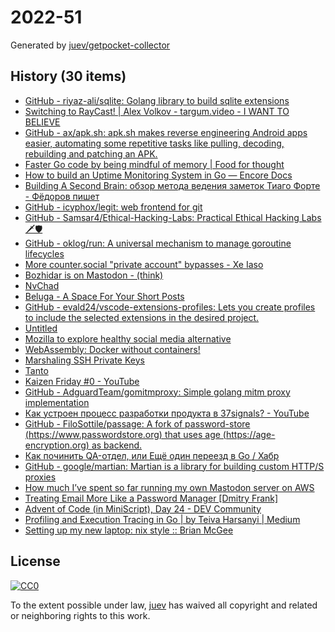 # 2022-51

Generated by [juev/getpocket-collector](https://github.com/juev/getpocket-collector)

## History (30 items)

- [GitHub - riyaz-ali/sqlite: Golang library to build sqlite extensions](https://github.com/riyaz-ali/sqlite)
- [Switching to RayCast! | Alex Volkov - targum.video - I WANT TO BELIEVE](https://typefully.com/altryne/switching-to-raycast-jXXQYLj)
- [GitHub - ax/apk.sh: apk.sh makes reverse engineering Android apps easier, automating some repetitive tasks like pulling, decoding, rebuilding and patching an APK.](https://github.com/ax/apk.sh)
- [Faster Go code by being mindful of memory | Food for thought](https://f4t.dev/software/go-performance-memory/)
- [How to build an Uptime Monitoring System in Go — Encore Docs](https://encore.dev/docs/tutorials/uptime)
- [Building A Second Brain: обзор метода ведения заметок Тиаго Форте - Фёдоров пишет](https://fedorovpishet.ru/basb/)
- [GitHub - icyphox/legit: web frontend for git](https://github.com/icyphox/legit)
- [GitHub - Samsar4/Ethical-Hacking-Labs: Practical Ethical Hacking Labs 🗡🛡](https://github.com/Samsar4/Ethical-Hacking-Labs)
- [GitHub - oklog/run: A universal mechanism to manage goroutine lifecycles](https://github.com/oklog/run)
- [More counter.social "private account" bypasses - Xe Iaso](https://xeiaso.net/blog/more-coso-bypasses)
- [Bozhidar is on Mastodon - (think)](https://batsov.com/articles/2022/12/20/bozhidar-is-on-mastodon/)
- [NvChad](https://nvchad.com)
- [Beluga - A Space For Your Short Posts](https://beluga.social)
- [GitHub - evald24/vscode-extensions-profiles: Lets you create profiles to include the selected extensions in the desired project.](https://github.com/evald24/vscode-extensions-profiles)
- [Untitled](https://www.uber.com/de/blog/devpod-improving-developer-productivity-at-uber/)
- [Mozilla to explore healthy social media alternative](https://blog.mozilla.org/en/mozilla/mozilla-launch-fediverse-instance-social-media-alternative/)
- [WebAssembly: Docker without containers!](https://wasmlabs.dev/articles/docker-without-containers/)
- [Marshaling SSH Private Keys](https://charm.sh/blog/ssh-key-marshal/)
- [Tanto](https://ronindojo.io/en/tanto)
- [Kaizen Friday #0 - YouTube](https://www.youtube.com/watch?v=Cj-VR_CW1pQ)
- [GitHub - AdguardTeam/gomitmproxy: Simple golang mitm proxy implementation](https://github.com/AdguardTeam/gomitmproxy)
- [Как устроен процесс разработки продукта в 37signals? - YouTube](https://www.youtube.com/watch?v=kzM3WCQ7YkE)
- [GitHub - FiloSottile/passage: A fork of password-store (https://www.passwordstore.org) that uses age (https://age-encryption.org) as backend.](https://github.com/FiloSottile/passage)
- [Как починить QA-отдел, или Ещё один переезд в Go / Хабр](https://habr.com/ru/companies/ozontech/articles/707092/)
- [GitHub - google/martian: Martian is a library for building custom HTTP/S proxies](https://github.com/google/martian)
- [How much I’ve spent so far running my own Mastodon server on AWS](https://www.micahwalter.com/how-much-ive-spent-so-far-running-my-own-mastodon-server-on-aws/)
- [Treating Email More Like a Password Manager  [Dmitry Frank]](https://dmitryfrank.com/articles/treating_email_more_like_a_password_manager)
- [Advent of Code (in MiniScript), Day 24 - DEV Community](https://dev.to/joestrout/advent-of-code-in-miniscript-day-24-44fe)
- [Profiling and Execution Tracing in Go | by Teiva Harsanyi | Medium](https://teivah.medium.com/profiling-and-execution-tracing-in-go-a5e646970f5b)
- [Setting up my new laptop: nix style :: Brian McGee](https://bmcgee.ie/posts/2022/12/setting-up-my-new-laptop-nix-style/)

## License

[![CC0](https://mirrors.creativecommons.org/presskit/buttons/88x31/svg/cc-zero.svg)](https://creativecommons.org/publicdomain/zero/1.0/)

To the extent possible under law, [juev](https://github.com/juev) has waived all copyright and related or neighboring rights to this work.
